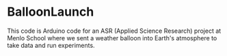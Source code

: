 # BalloonLaunch

This code is Arduino code for an ASR (Applied Science Research) project at Menlo School where we sent a weather balloon into Earth's atmosphere to take data and run experiments.
